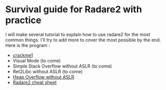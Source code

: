 # Survival guide for Radare2 with practice
I will make several tutorial to explain how to use radare2 for the most common things. I'll try to add more to cover the most possible by the end.\
Here is the program :
- [crackme1](//github.com/ZigzagSecurity/survival-guide-radare2/blob/master/intro.md)
- Visual Mode (to come)
- Simple Stack Overflow without ASLR (to come)
- Ret2Libc without ASLR (to come)
- [Heap Overflow without ASLR](//github.com/ZigzagSecurity/survival-guide-radare2/blob/master/heap_overflow.md)
- [Radare2 cheat sheet](//github.com/ZigzagSecurity/survival-guide-radare2/blob/master/radare2_cheat_sheet.md)